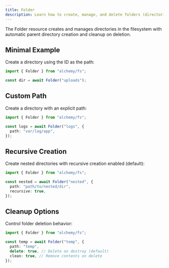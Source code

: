 ```yaml
---
title: Folder
description: Learn how to create, manage, and delete folders (directories) using Alchemy's FS (File System) provider.
---
```


The Folder resource creates and manages directories in the filesystem with automatic parent directory creation and cleanup on deletion.

## Minimal Example

Create a directory using the ID as the path:

```ts
import { Folder } from "alchemy/fs";

const dir = await Folder("uploads");
```

## Custom Path

Create a directory with an explicit path:

```ts
import { Folder } from "alchemy/fs";

const logs = await Folder("logs", {
  path: "var/log/app",
});
```

## Recursive Creation

Create nested directories with recursive creation enabled (default):

```ts
import { Folder } from "alchemy/fs";

const nested = await Folder("nested", {
  path: "path/to/nested/dir",
  recursive: true,
});
```

## Cleanup Options

Control folder deletion behavior:

```ts
import { Folder } from "alchemy/fs";

const temp = await Folder("temp", {
  path: "temp",
  delete: true, // Delete on destroy (default)
  clean: true, // Remove contents on delete
});
```
